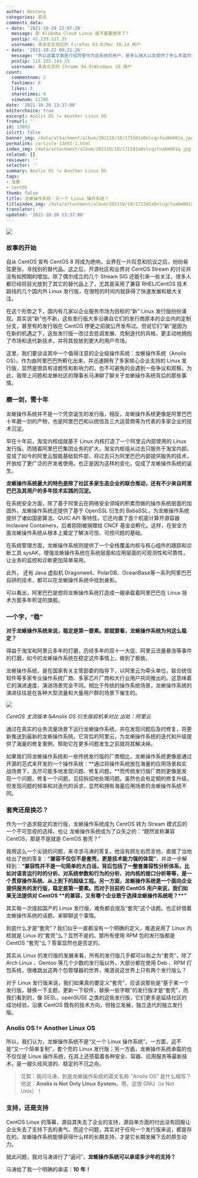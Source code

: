 ```yaml
---
author: Bestony
categories: 观点
comments_data:
- date: '2021-10-20 22:07:20'
  message: 那 Alibaba Cloud Linux 是不是要放弃了?
  postip: 43.239.121.35
  username: 来自亚太地区的 Firefox 93.0|Mac 10.14 用户
- date: '2021-10-22 09:21:26'
  message: "所以这篇文章是介绍阿里作为这系统的用户，是多么强大以及提供了多么丰富的实验数据。<br />\r\n顺带给“套壳”重新下个定义。"
  postip: 114.255.144.33
  username: 来自北京的 Chrome 94.0|Windows 10 用户
count:
  commentnum: 2
  favtimes: 0
  likes: 0
  sharetimes: 0
  viewnum: 11706
date: '2021-10-20 13:37:00'
editorchoice: true
excerpt: Anolis OS != Another Linux OS
fromurl: ''
id: 13893
islctt: false
banner_img: /data/attachment/album/202110/18/171501a0xlcqcfoa8m081q.jpg
permalink: /article-13893-1.html
index_img: /data/attachment/album/202110/18/171501a0xlcqcfoa8m081q.jpg
related: []
reviewer: ''
selector: ''
summary: Anolis OS != Another Linux OS
tags:
- 龙蜥
- CentOS
thumb: false
title: 龙蜥操作系统：又一个 Linux 操作系统？
titleindex_img: /data/attachment/album/202110/18/171501a0xlcqcfoa8m081q.jpg
translator: ''
updated: '2021-10-20 13:37:00'
---
```


![](/data/attachment/album/202110/18/171501a0xlcqcfoa8m081q.jpg)


### 故事的开始


自从 CentOS 宣布 CentOS 8 将成为绝响，业界在一片叹息和抗议之后，纷纷易弦更张，寻找别的替代品。这之后，开源社区和业界对 CentOS Stream 的讨论并没有如预期的增加。除了偶尔成立的几个 Stream SIG 还能引来一些关注，很多人都已经将目光放到了其它的替代品上了，尤其是采用了兼容 RHEL/CentOS 技术路线的几个国内外 Linux 发行版，在很短的时间内就获得了快速发展和极大关注。


在这个形势之下，国内有几家以企业服务市场为目标的“新” Linux 发行版纷纷涌现。其实说“新”也不新，这些发行版大多沿袭自它们的发行商原本的企业内的定制分支，甚至有的发行版在 CentOS 停更之前就公开发布过。但说它们“新”是因为在新的机遇之下，这些发行版一改过去低调发展、克制迭代的风格，更主动地拥抱了市场和迭代新技术，并将其投放到更大的用户市场。


这里，我们要谈谈其中一个值得注意的企业级操作系统：龙蜥操作系统（Anolis OS）。作为由阿里巴巴所孵化出来，并迅速拥有了多家核心企业支持的 Linux 发行版，显然是很具有话题性和影响力的，也不可避免的会遇到一些争议和观察。为此，我带上问题和龙蜥社区的理事长马涛聊了聊关于龙蜥操作系统背后的那些事情。


### 磨一剑，需十年


龙蜥操作系统并不是一个凭空诞生的发行版，相反，龙蜥操作系统更像是阿里巴巴十年磨一剑的产物，也是阿里巴巴和以统信及三大运营商等为代表的多家企业的技术沉淀。


早在十年前，淘宝内核组就基于 Linux 内核打造了一个阿里云内部使用的 Linux 发行版。而随着阿里巴巴集团业务的扩大，淘宝内核组从过去只服务于淘宝内部，变成了如今的阿里云智能基础软件部，将过去只为阿里巴巴内部提供服务的技术，开放给了更广泛的开发者使用。也正是因为这样的变化，促成了龙蜥操作系统的诞生。


**龙蜥操作系统最大的特色是除了社区多家生态企业的联合推动，还有不少来自阿里巴巴及其用户的多年技术实践的沉淀。**


在系统安全方面，除了基于阿里云在网络安全领域的积累而做的操作系统层面的加固外，龙蜥操作系统还提供了基于 OpenSSL 衍生的 BabaSSL，为龙蜥操作系统提供了诸如国密算法、QUIC API 等特性。它还内置了首个机密计算开源容器 Inclavare Containers，后者刚刚被捐赠给 CNCF 基金会孵化。这样，在安全方面龙蜥操作系统从根本上奠定了解决可信、可控问题的基础。


在系统管理方面，龙蜥操作系统则提供了一个全栈覆盖内核与核心组件的跟踪和诊断工具 sysAK，增强龙蜥操作系统在系统层面和应用层面的可观测性和可靠性，让业务的监控和诊断更加简单易用。


此外， 还有 Java 虚拟机 Dragonwell、PolarDB、OceanBase等一系列阿里巴巴自研的技术，都可以在龙蜥操作系统中找到身影。


可以看出，阿里巴巴是想将龙蜥操作系统打造成一艘承载着阿里巴巴在 Linux 技术方面多年积淀的旗舰。


### 一个字，“稳”


**对于龙蜥操作系统来说，稳定是第一要素。那就要看，龙蜥操作系统为何这么稳定？**


得益于淘宝和阿里云多年的打磨，历经多年的双十一大促、阿里云流量暴涨等事件的打磨，如今的龙蜥操作系统在稳定这件事情上，做到了极致。


龙蜥操作系统，是在国家有关主管部委的指导下，以阿里云为牵头单位，联合统信软件等多家专业操作系统厂商、多家芯片厂商和大行业用户共同推出的。这意味着它的演进速度、演进场景完全不同。相比于传统的操作系统场景，龙蜥操作系统的演进往往是在各种大型流量和大量用户群的场景下催生的。


![](/data/attachment/album/202110/18/170945zntlfuvzjmfje0uj.jpg)


*CentOS 主流版本与Anolis OS 衍生版宕机率对比 出处：阿里云*


通过在真实的业务流量场景下运行龙蜥操作系统，并在发现问题后及时修复，将更新推送到最新的龙蜥操作系统。它背后的阿里云，为龙蜥操作系统的迭代和升级提供了海量的修复案例，帮助它在更多问题发生之前就将其解决掉。


如果我们将龙蜥操作系统和一些传统发行版的厂商相比，龙蜥操作系统更像是通过开源的范式来开发的一个操作系统：**通过将操作系统放在海量的应用场景和实战场景下，去尽可能多地发现问题、修复问题。**而传统发行版厂商则更像是发现一个问题，修复一个问题，见招拆招地处理问题。虽然也会有定期的修复升级，但发现问题的频率和对迭代的诉求，显然和拥有海量应用场景的龙蜥操作系统不同。


### 套壳还是换芯？


作为一个追求稳定的发行版，龙蜥操作系统成为 CentOS 转为 Stream 模式后的一个不可忽视的选择。也让 龙蜥操作系统成为了众矢之的：“既然宣称兼容 CentOS，那是不是就是 CentOS 套壳？”


我用这么一个尖锐的问题，来寻求马涛的答复。他没有顾左右而言他，直接了当地给出了他的答复：**“****兼容不仅仅不是套壳，更是技术能力强的体现****”**，并进一步解释到：**“****兼容性并不是一句简单的大白话，背后包括了一整套兼容性分析体系，比如对语言运行时的分析、对系统参数和行为的分析、对内核的接口分析等等，是一个贯穿操作系统、从上到下的超级工程。另一方面，龙蜥操作系统是一个面向企业提供服务的发行版，稳定是第一要素。而对于目前的** **CentOS** **用户来说，我们如果无法提供对** **CentOS** **的兼容，又有哪个企业敢于选择龙蜥操作系统呢？****”**


其实每一次提起国产的 Linux 发行版，难免都会提及“套壳”这个话题。也正好借着龙蜥操作系统的话题，来聊聊这个事情。


到底什么才是“套壳”？我们似乎一直都没有一个明确的定义，难道说用了 Linux 内核就是 Linux 的“套壳”么？显然不是的。那所有使用 RPM 包的发行版都是 CentOS “套壳”么？答案显然也是否定的。


其实从 Linux 的发行版的发展来看，所有的发行版几乎都可以称之为“套壳”，除了 Arch Linux 、Gentoo 等几个少数的发行版以外，大部分都在使用 Deb 、RPM 打包系统，很难跳出这两个包管理器的世界，难道说这世界上只有两个发行版么？


对于 Linux 发行版来说，我们如果真的要定义“套壳”，应该说那些是“基于某一个发行版，替换一下主题，更新一下软件，替换一些字眼”的发行版才是“套壳”，而我们看到的，像 SESL、openSUSE 之类的这些发行版，它们更多是延续社区的成功经验，沿袭 CentOS 既有的技术方向，但独立发展，独立迭代的独立发行版。


### Anolis OS != Another Linux OS


所以，我们认为，龙蜥操作系统不是“又一个 Linux 操作系统”。一方面，这不是“又一个简单复制”，套个壳的 Linux 发行版；另一方面，龙蜥操作系统承载的也不仅仅是 Linux 操作系统，在其上还搭载着各种安全、容器、应用服务等最新技术，是一艘久经风浪的、稳定的不沉之舟。



> 
> 花絮：我问马涛，到底龙蜥操作系统的英文名称 “Anolis OS” 是什么缩写？他说：**Anolis is Not Only LInux System**。嗯，这很 GNU（is Not Unix）！
> 
> 
> 


### 支持，还是支持


CentOS Linux 的落幕，源自其失去了企业的支持，源自单方面的付出没有回报让企业失去了支持下去的勇气。而这个问题，其实对于任何一个发行版来说，都是存在的。龙蜥操作系统能够获得什么样的长期支持，才是它长期发展下去的原生动力。


就此问题，我对马涛进行了“逼问”，**龙蜥操作系统可以承诺多少年的支持？**


马涛给了我一个明确的承诺：**10** **年！**
